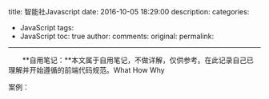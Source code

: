 title: 智能社Javascript
date: 2016-10-05 18:29:00
description:
categories:
- JavaScript
tags:
- JavaScript
toc: true
author:
comments:
original:
permalink:
---

　　**自用笔记：**本文属于自用笔记，不做详解，仅供参考。在此记录自己已理解并开始遵循的前端代码规范。What How Why
<!-- more -->



案例：

[]( "")